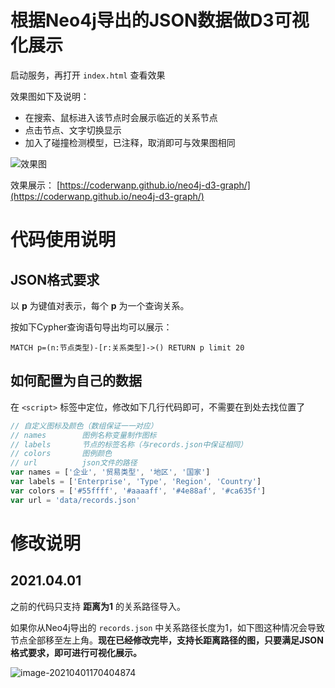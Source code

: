 # 根据Neo4j导出的JSON数据做D3可视化展示

启动服务，再打开 `index.html` 查看效果

效果图如下及说明：

- 在搜索、鼠标进入该节点时会展示临近的关系节点
- 点击节点、文字切换显示
- 加入了碰撞检测模型，已注释，取消即可与效果图相同

![效果图](img/pic.png)

效果展示：
[https://coderwanp.github.io/neo4j-d3-graph/](https://coderwanp.github.io/neo4j-d3-graph/)

# 代码使用说明

## JSON格式要求

以 **p** 为键值对表示，每个 **p** 为一个查询关系。

按如下Cypher查询语句导出均可以展示：

```cypher
MATCH p=(n:节点类型)-[r:关系类型]->() RETURN p limit 20
```

## 如何配置为自己的数据

在 `<script>` 标签中定位，修改如下几行代码即可，不需要在到处去找位置了

```js
// 自定义图标及颜色（数组保证一一对应）
// names		图例名称变量制作图标
// labels		节点的标签名称（与records.json中保证相同）
// colors		图例颜色
// url 			json文件的路径
var names = ['企业', '贸易类型', '地区', '国家']
var labels = ['Enterprise', 'Type', 'Region', 'Country']
var colors = ['#55ffff', '#aaaaff', '#4e88af', '#ca635f']
var url = 'data/records.json'
```

# 修改说明

## 2021.04.01

之前的代码只支持 **距离为1** 的关系路径导入。

如果你从Neo4j导出的 `records.json` 中关系路径长度为1，如下图这种情况会导致节点全部移至左上角。**现在已经修改完毕，支持长距离路径的图，只要满足JSON格式要求，即可进行可视化展示。**

![image-20210401170404874](C:\Users\Administrator\AppData\Roaming\Typora\typora-user-images\image-20210401170404874.png)

